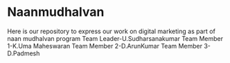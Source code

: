 # Naanmudhalvan
Here is our repository to express our work on digital marketing as part of naan mudhalvan program
Team Leader-U.Sudharsanakumar
Team Member 1-K.Uma Maheswaran
Team Member 2-D.ArunKumar
Team Member 3-D.Padmesh
